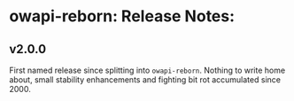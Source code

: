 owapi-reborn: Release Notes:
==

## v2.0.0

First named release since splitting into `owapi-reborn`. Nothing to write home about, small stability enhancements and fighting bit rot accumulated since 2000.
